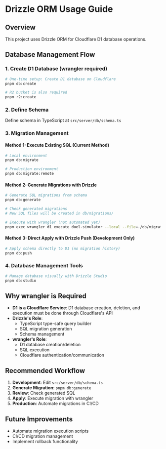 # Drizzle ORM Usage Guide

## Overview

This project uses Drizzle ORM for Cloudflare D1 database operations.

## Database Management Flow

### 1. Create D1 Database (wrangler required)

```bash
# One-time setup: Create D1 database on Cloudflare
pnpm db:create

# R2 bucket is also required
pnpm r2:create
```

### 2. Define Schema

Define schema in TypeScript at `src/server/db/schema.ts`

### 3. Migration Management

#### Method 1: Execute Existing SQL (Current Method)

```bash
# Local environment
pnpm db:migrate

# Production environment
pnpm db:migrate:remote
```

#### Method 2: Generate Migrations with Drizzle

```bash
# Generate SQL migrations from schema
pnpm db:generate

# Check generated migrations
# New SQL files will be created in db/migrations/

# Execute with wrangler (not automated yet)
pnpm exec wrangler d1 execute duel-simulator --local --file=./db/migrations/0000_xxx.sql
```

#### Method 3: Direct Apply with Drizzle Push (Development Only)

```bash
# Apply schema directly to D1 (no migration history)
pnpm db:push
```

### 4. Database Management Tools

```bash
# Manage database visually with Drizzle Studio
pnpm db:studio
```

## Why wrangler is Required

- **D1 is a Cloudflare Service**: D1 database creation, deletion, and execution must be done through Cloudflare's API
- **Drizzle's Role**:
  - TypeScript type-safe query builder
  - SQL migration generation
  - Schema management
- **wrangler's Role**:
  - D1 database creation/deletion
  - SQL execution
  - Cloudflare authentication/communication

## Recommended Workflow

1. **Development**: Edit `src/server/db/schema.ts`
2. **Generate Migration**: `pnpm db:generate`
3. **Review**: Check generated SQL
4. **Apply**: Execute migration with wrangler
5. **Production**: Automate migrations in CI/CD

## Future Improvements

- Automate migration execution scripts
- CI/CD migration management
- Implement rollback functionality
